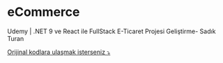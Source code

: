 # eCommerce
 
Udemy | .NET 9 ve React ile FullStack E-Ticaret Projesi Geliştirme- Sadık Turan

[ Orijinal kodlara ulaşmak isterseniz ⤵ ](https://github.com/sadikturan/react-dotnet-ecommerce/tree/main/src/13_4_kart_odeme_hatalari/e-commerce)

